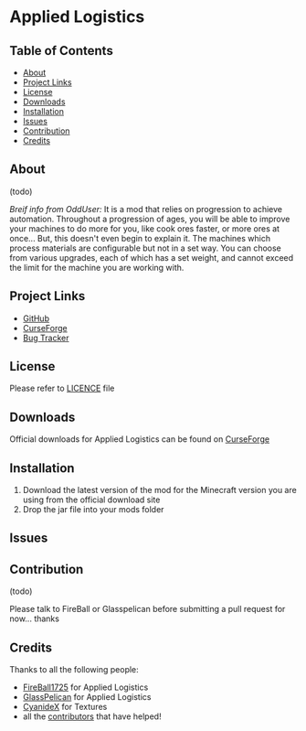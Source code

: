# Applied Logistics

## Table of Contents

* [About](#about)
* [Project Links](#projectlinks)
* [License](#license)
* [Downloads](#downloads)
* [Installation](#installation)
* [Issues](#issues)
* [Contribution](#contribution)
* [Credits](#credits)

## About

(todo)

*Breif info from OddUser:*
It is a mod that relies on progression to achieve automation. Throughout a progression of ages, you will be able to improve your machines to do more for you, like cook ores faster, or more ores at once... But, this doesn't even begin to explain it. The machines which process materials are configurable but not in a set way. You can choose from various upgrades, each of which has a set weight, and cannot exceed the limit for the machine you are working with.
## Project Links

* [GitHub](https://github.com/FlatStoneTech/AppliedLogistics/tree/develop#contribution)
* [CurseForge](http://minecraft.curseforge.com/projects/applied-logistics)
* [Bug Tracker](https://github.com/FlatStoneTech/AppliedLogistics/issues)

## License

Please refer to [LICENCE](https://github.com/FlatStoneTech/AppliedLogistics/blob/master/LICENSE) file

## Downloads

Official downloads for Applied Logistics can be found on [CurseForge](http://minecraft.curseforge.com/projects/applied-logistics)

## Installation

1. Download the latest version of the mod for the Minecraft version you are using from the official download site
2. Drop the jar file into your mods folder

## Issues

## Contribution

(todo)

Please talk to FireBall or Glasspelican before submitting a pull request for now...  thanks

## Credits

Thanks to all the following people:

* [FireBall1725](https://github.com/FireBall1725) for Applied Logistics
* [GlassPelican](https://github.com/glasspelican) for Applied Logistics
* [CyanideX]() for Textures
* all the [contributors]() that have helped!